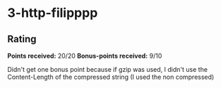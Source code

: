 # 3-http-filipppp

## Rating

**Points received:** 20/20
**Bonus-points received:** 9/10

Didn't get one bonus point because if gzip was used, I didn't use the Content-Length of the compressed string (I used the non compressed)